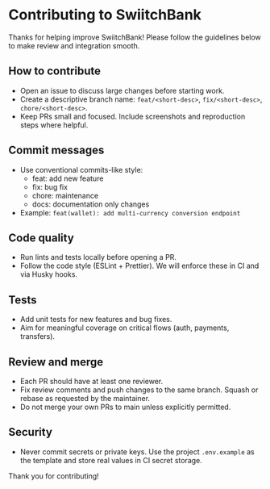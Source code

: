 # Contributing to SwiitchBank

Thanks for helping improve SwiitchBank! Please follow the guidelines below to make review and integration smooth.

## How to contribute

- Open an issue to discuss large changes before starting work.
- Create a descriptive branch name: `feat/<short-desc>`, `fix/<short-desc>`, `chore/<short-desc>`.
- Keep PRs small and focused. Include screenshots and reproduction steps where helpful.

## Commit messages

- Use conventional commits-like style:
  - feat: add new feature
  - fix: bug fix
  - chore: maintenance
  - docs: documentation only changes
- Example: `feat(wallet): add multi-currency conversion endpoint`

## Code quality

- Run lints and tests locally before opening a PR.
- Follow the code style (ESLint + Prettier). We will enforce these in CI and via Husky hooks.

## Tests

- Add unit tests for new features and bug fixes.
- Aim for meaningful coverage on critical flows (auth, payments, transfers).

## Review and merge

- Each PR should have at least one reviewer.
- Fix review comments and push changes to the same branch. Squash or rebase as requested by the maintainer.
- Do not merge your own PRs to main unless explicitly permitted.

## Security

- Never commit secrets or private keys. Use the project `.env.example` as the template and store real values in CI secret storage.

Thank you for contributing!
